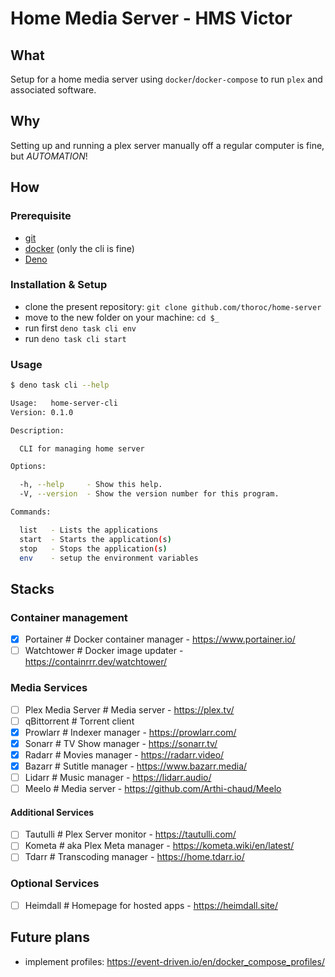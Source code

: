 # Home Media Server - HMS Victor

## What

Setup for a home media server using `docker`/`docker-compose` to run `plex` and
associated software.

## Why

Setting up and running a plex server manually off a regular computer is fine,
but _AUTOMATION_!

## How

### Prerequisite

- [git](https://git-scm.com/)
- [docker](https://www.docker.com/) (only the cli is fine)
- [Deno](https://deno.com/)

### Installation & Setup

- clone the present repository: `git clone github.com/thoroc/home-server`
- move to the new folder on your machine: `cd $_`
- run first `deno task cli env`
- run `deno task cli start`

### Usage

```bash
$ deno task cli --help

Usage:   home-server-cli
Version: 0.1.0          

Description:

  CLI for managing home server

Options:

  -h, --help     - Show this help.                            
  -V, --version  - Show the version number for this program.  

Commands:

  list   - Lists the applications         
  start  - Starts the application(s)         
  stop   - Stops the application(s)          
  env    - setup the environment variables
```

## Stacks

### Container management

- [x] Portainer # Docker container manager - <https://www.portainer.io/>
- [ ] Watchtower # Docker image updater - <https://containrrr.dev/watchtower/>

### Media Services

- [ ] Plex Media Server # Media server - <https://plex.tv/>
- [ ] qBittorrent # Torrent client
- [x] Prowlarr # Indexer manager - <https://prowlarr.com/>
- [x] Sonarr # TV Show manager - <https://sonarr.tv/>
- [x] Radarr # Movies manager - <https://radarr.video/>
- [x] Bazarr # Sutitle manager - <https://www.bazarr.media/>
- [ ] Lidarr # Music manager - <https://lidarr.audio/>
- [ ] Meelo # Media server - <https://github.com/Arthi-chaud/Meelo>

#### Additional Services

- [ ] Tautulli # Plex Server monitor - <https://tautulli.com/>
- [ ] Kometa # aka Plex Meta manager - <https://kometa.wiki/en/latest/>
- [ ] Tdarr # Transcoding manager - <https://home.tdarr.io/>

### Optional Services

- [ ] Heimdall # Homepage for hosted apps - <https://heimdall.site/>

## Future plans

- implement profiles: <https://event-driven.io/en/docker_compose_profiles/>
